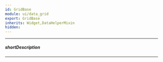 ```yaml
---
id: GridBase
module: ui/data_grid
export: GridBase
inherits: Widget,DataHelperMixin
hidden: 
---
```

---
##### shortDescription

---
